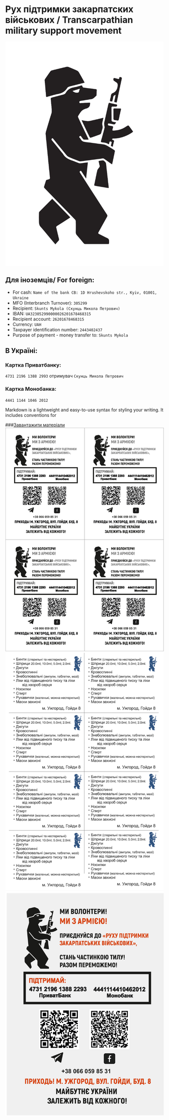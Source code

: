 # Рух підтримки закарпатских військових / Transcarpathian military support movement

![Logo](logo.png)
## Для іноземців/ For foreign:
- For cash: `Name of the bank CB: 1D Hrushevskoho str., Kyiv, 01001, Ukraine`
- MFO (Interbranch Turnover): `305299`
- Recipient: `Skunts Mykola (Скунць Микола Петрович)`
- IBAN: `UA323052990000026201678468315`
- Recipient account: `26201678468315`
- Currency: `UAH`
- Taxpayer identification number: `2443402437`
- Purpose of payment - money transfer to: `Skunts Mykola`

## В Україні:
### Картка Приватбанку:
`4731 2196 1388 2993` отримувач `Скунць Микола Петрович`

### Картка Монобанка:
`4441 1144 1046 2012`

Markdown is a lightweight and easy-to-use syntax for styling your writing. It includes conventions for


###[Завантажити матеріали](https://drive.google.com/drive/folders/15cBdEUbLbBouU3aS3KbWv8B3DBbliJn9?usp=sharing) 
![lystivka](lystivka.jpg)
![neobhidne](neobhidne.png)
![plakat_a4](plakat_a4.png)

